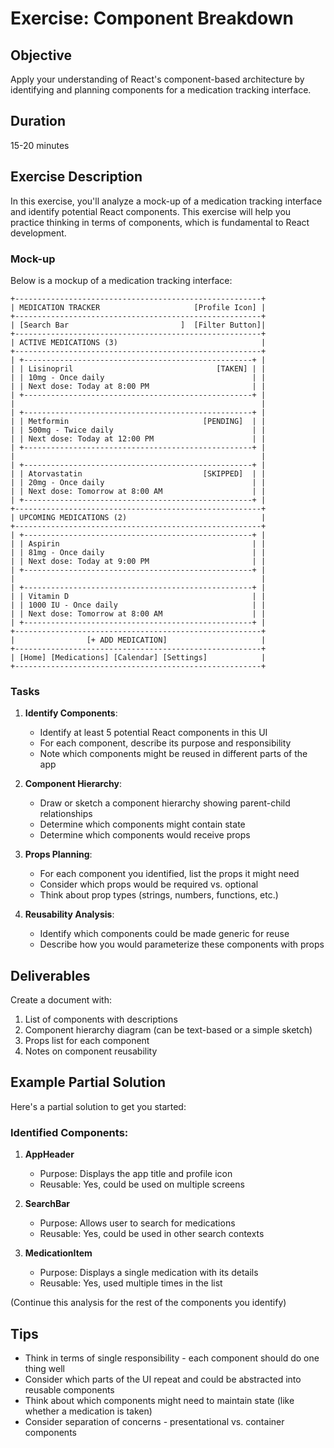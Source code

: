 # Exercise: Component Breakdown

## Objective
Apply your understanding of React's component-based architecture by identifying and planning components for a medication tracking interface.

## Duration
15-20 minutes

## Exercise Description

In this exercise, you'll analyze a mock-up of a medication tracking interface and identify potential React components. This exercise will help you practice thinking in terms of components, which is fundamental to React development.

### Mock-up

Below is a mockup of a medication tracking interface:

```
+-------------------------------------------------------+
| MEDICATION TRACKER                     [Profile Icon] |
+-------------------------------------------------------+
| [Search Bar                         ]  [Filter Button]|
+-------------------------------------------------------+
| ACTIVE MEDICATIONS (3)                                |
+-------------------------------------------------------+
| +---------------------------------------------------+ |
| | Lisinopril                                [TAKEN] | |
| | 10mg - Once daily                                 | |
| | Next dose: Today at 8:00 PM                       | |
| +---------------------------------------------------+ |
|                                                       |
| +---------------------------------------------------+ |
| | Metformin                              [PENDING]  | |
| | 500mg - Twice daily                               | |
| | Next dose: Today at 12:00 PM                      | |
| +---------------------------------------------------+ |
|                                                       |
| +---------------------------------------------------+ |
| | Atorvastatin                           [SKIPPED]  | |
| | 20mg - Once daily                                 | |
| | Next dose: Tomorrow at 8:00 AM                    | |
| +---------------------------------------------------+ |
+-------------------------------------------------------+
| UPCOMING MEDICATIONS (2)                              |
+-------------------------------------------------------+
| +---------------------------------------------------+ |
| | Aspirin                                           | |
| | 81mg - Once daily                                 | |
| | Next dose: Today at 9:00 PM                       | |
| +---------------------------------------------------+ |
|                                                       |
| +---------------------------------------------------+ |
| | Vitamin D                                         | |
| | 1000 IU - Once daily                              | |
| | Next dose: Tomorrow at 8:00 AM                    | |
| +---------------------------------------------------+ |
+-------------------------------------------------------+
|                [+ ADD MEDICATION]                     |
+-------------------------------------------------------+
| [Home] [Medications] [Calendar] [Settings]            |
+-------------------------------------------------------+
```

### Tasks

1. **Identify Components**:
   - Identify at least 5 potential React components in this UI
   - For each component, describe its purpose and responsibility
   - Note which components might be reused in different parts of the app

2. **Component Hierarchy**:
   - Draw or sketch a component hierarchy showing parent-child relationships
   - Determine which components might contain state
   - Determine which components would receive props

3. **Props Planning**:
   - For each component you identified, list the props it might need
   - Consider which props would be required vs. optional
   - Think about prop types (strings, numbers, functions, etc.)

4. **Reusability Analysis**:
   - Identify which components could be made generic for reuse
   - Describe how you would parameterize these components with props

## Deliverables

Create a document with:

1. List of components with descriptions
2. Component hierarchy diagram (can be text-based or a simple sketch)
3. Props list for each component
4. Notes on component reusability

## Example Partial Solution

Here's a partial solution to get you started:

### Identified Components:

1. **AppHeader**
   - Purpose: Displays the app title and profile icon
   - Reusable: Yes, could be used on multiple screens

2. **SearchBar**
   - Purpose: Allows user to search for medications
   - Reusable: Yes, could be used in other search contexts

3. **MedicationItem**
   - Purpose: Displays a single medication with its details
   - Reusable: Yes, used multiple times in the list

(Continue this analysis for the rest of the components you identify)

## Tips

- Think in terms of single responsibility - each component should do one thing well
- Consider which parts of the UI repeat and could be abstracted into reusable components
- Think about which components might need to maintain state (like whether a medication is taken)
- Consider separation of concerns - presentational vs. container components 